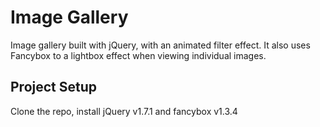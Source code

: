 # Image Gallery

Image gallery built with jQuery, with an animated filter effect. It also uses Fancybox to a lightbox effect when viewing individual images.

## Project Setup

Clone the repo, install jQuery v1.7.1 and fancybox v1.3.4
